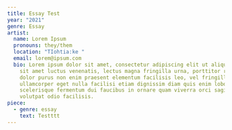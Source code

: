 ```yaml
---
title: Essay Test
year: "2021"
genre: Essay
artist:
  name: Lorem Ipsum
  pronouns: they/them
  location: "TIohtia:ke "
  email: lorem@ipsum.com
  bio: Lorem ipsum dolor sit amet, consectetur adipiscing elit ut aliquam, purus
    sit amet luctus venenatis, lectus magna fringilla urna, porttitor rhoncus
    dolor purus non enim praesent elementum facilisis leo, vel fringilla est
    ullamcorper eget nulla facilisi etiam dignissim diam quis enim lobortis
    scelerisque fermentum dui faucibus in ornare quam viverra orci sagittis eu
    volutpat odio facilisis.
piece:
  - genre: essay
    text: Testttt
---
```

